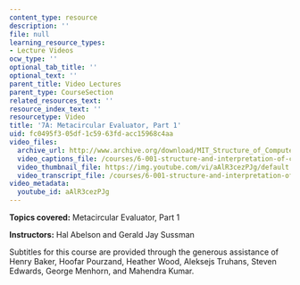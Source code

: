 ```yaml
---
content_type: resource
description: ''
file: null
learning_resource_types:
- Lecture Videos
ocw_type: ''
optional_tab_title: ''
optional_text: ''
parent_title: Video Lectures
parent_type: CourseSection
related_resources_text: ''
resource_index_text: ''
resourcetype: Video
title: '7A: Metacircular Evaluator, Part 1'
uid: fc0495f3-05df-1c59-63fd-acc15968c4aa
video_files:
  archive_url: http://www.archive.org/download/MIT_Structure_of_Computer_Programs_1986/lec7a.mp4
  video_captions_file: /courses/6-001-structure-and-interpretation-of-computer-programs-spring-2005/bab188b1555a5ab0bd4983b66245efcb_aAlR3cezPJg.vtt
  video_thumbnail_file: https://img.youtube.com/vi/aAlR3cezPJg/default.jpg
  video_transcript_file: /courses/6-001-structure-and-interpretation-of-computer-programs-spring-2005/0b41187e21dfe262000f4d3adac855b1_aAlR3cezPJg.pdf
video_metadata:
  youtube_id: aAlR3cezPJg
---
```


**Topics covered:** Metacircular Evaluator, Part 1

**Instructors:** Hal Abelson and Gerald Jay Sussman

Subtitles for this course are provided through the generous assistance of Henry Baker, Hoofar Pourzand, Heather Wood, Aleksejs Truhans, Steven Edwards, George Menhorn, and Mahendra Kumar.